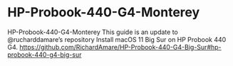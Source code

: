 # HP-Probook-440-G4-Monterey

HP-Probook-440-G4-Monterey
This guide is an update to @rucharddamare’s repository Install macOS 11 Big Sur on HP Probook 440 G4. https://github.com/RichardAmare/HP-Probook-440-G4-Big-Sur#hp-probook-440-g4-big-sur
